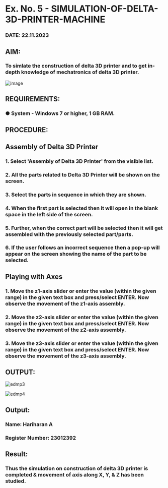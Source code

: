 # Ex. No. 5 - SIMULATION-OF-DELTA-3D-PRINTER-MACHINE

### DATE: 22.11.2023
## AIM:
### To simlate the construction of delta 3D printer and to get in-depth knowledge of mechatronics of delta 3D printer.
![image](https://github.com/Sellakumar1987/Ex.-No.-5---SIMULATION-OF-DELTA-3D-PRINTER-MACHINE/assets/113594316/c784471e-098f-456d-9c1b-e9f0ce56cc9b)

## REQUIREMENTS:
### ●	System - Windows 7 or higher, 1 GB RAM.

## PROCEDURE:

## Assembly of Delta 3D Printer
### 1.	Select 'Assembly of Delta 3D Printer' from the visible list.
### 2.	All the parts related to Delta 3D Printer will be shown on the screen.
### 3.	Select the parts in sequence in which they are shown.
### 4.	When the first part is selected then it will open in the blank space in the left side of the screen.
### 5.	Further, when the correct part will be selected then it will get assembled with the previously selected part/parts.
### 6.	If the user follows an incorrect sequence then a pop-up will appear on the screen showing the name of the part to be selected.

## Playing with Axes
### 1.	Move the z1-axis slider or enter the value (within the given range) in the given text box and press/select ENTER. Now observe the movement of the z1-axis assembly.
### 2.	Move the z2-axis slider or enter the value (within the given range) in the given text box and press/select ENTER. Now observe the movement of the z2-axis assembly.
### 3.	Move the z3-axis slider or enter the value (within the given range) in the given text box and press/select ENTER. Now observe the movement of the z3-axis assembly.

## OUTPUT:
![edmp3](https://github.com/hariharana59/Ex.-No.-5---SIMULATION-OF-DELTA-3D-PRINTER-MACHINE/assets/144980130/63df0609-a199-4e2c-a69e-3e3368c2543e)

![edmp4](https://github.com/hariharana59/Ex.-No.-5---SIMULATION-OF-DELTA-3D-PRINTER-MACHINE/assets/144980130/9ef33537-d180-40ea-9517-f656d1c74b97)

## Output:

### Name: Hariharan A
### Register Number: 23012392

## Result: 
### Thus the simulation on construction of delta 3D printer is completed & movement of axis along X, Y, & Z has been studied.
